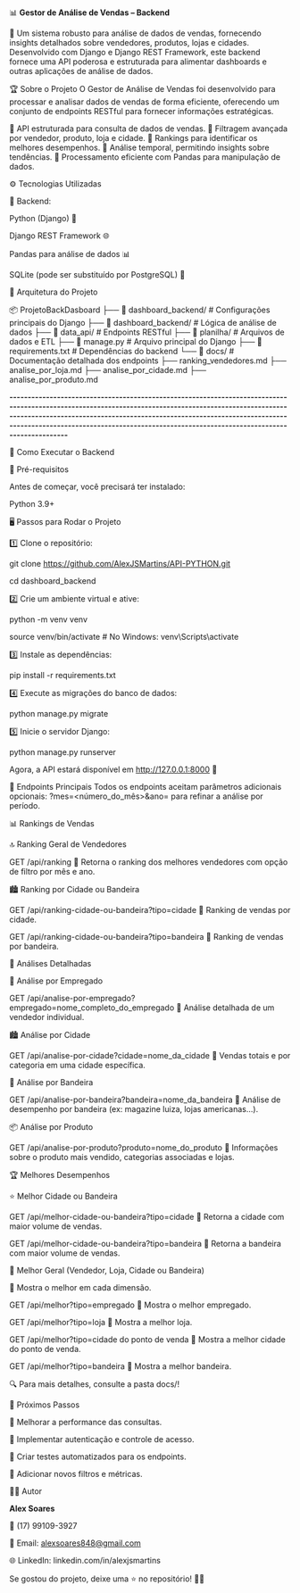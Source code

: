 📊 **Gestor de Análise de Vendas – Backend**


🚀 Um sistema robusto para análise de dados de vendas, fornecendo insights detalhados sobre vendedores, produtos, lojas e cidades. Desenvolvido com Django e Django REST Framework, este backend fornece uma API poderosa e estruturada para alimentar dashboards e outras aplicações de análise de dados.


🏆 Sobre o Projeto
O Gestor de Análise de Vendas foi desenvolvido para processar e analisar dados de vendas de forma eficiente, oferecendo um conjunto de endpoints RESTful para fornecer informações estratégicas.

🔹 API estruturada para consulta de dados de vendas.
🔹 Filtragem avançada por vendedor, produto, loja e cidade.
🔹 Rankings para identificar os melhores desempenhos.
🔹 Análise temporal, permitindo insights sobre tendências.
🔹 Processamento eficiente com Pandas para manipulação de dados.

⚙️ Tecnologias Utilizadas

📌 Backend:

Python (Django) 🐍

Django REST Framework 🌐

Pandas para análise de dados 📊

SQLite (pode ser substituído por PostgreSQL) 💾


📂 Arquitetura do Projeto

📦 ProjetoBackDasboard
├── 📂 dashboard_backend/        # Configurações principais do Django
├── 📂 dashboard_backend/        # Lógica de análise de dados
├── 📂 data_api/                 # Endpoints RESTful
├── 📂 planilha/                 # Arquivos de dados e ETL
├── 📄 manage.py                 # Arquivo principal do Django
├── 📄 requirements.txt          # Dependências do backend
└── 📂 docs/                     # Documentação detalhada dos endpoints
    ├── ranking_vendedores.md
    ├── analise_por_loja.md
    ├── analise_por_cidade.md
    ├── analise_por_produto.md

**--------------------------------------------------------------------------------------------------------------------------------------------------------------------------------------------------------------------------------------------------------------------------------------------------------------------------------**


🚀 Como Executar o Backend

🔧 Pré-requisitos

Antes de começar, você precisará ter instalado:

Python 3.9+

🖥 Passos para Rodar o Projeto

1️⃣ Clone o repositório:

git clone https://github.com/AlexJSMartins/API-PYTHON.git

cd dashboard_backend

2️⃣ Crie um ambiente virtual e ative:

python -m venv venv

source venv/bin/activate  # No Windows: venv\Scripts\activate

3️⃣ Instale as dependências:

pip install -r requirements.txt

4️⃣ Execute as migrações do banco de dados:

python manage.py migrate

5️⃣ Inicie o servidor Django:

python manage.py runserver

Agora, a API estará disponível em http://127.0.0.1:8000 🚀

🔗 Endpoints Principais
Todos os endpoints aceitam parâmetros adicionais opcionais:
?mes=<número_do_mês>&ano=<ano> para refinar a análise por período.

📊 Rankings de Vendas

🔝 Ranking Geral de Vendedores

GET /api/ranking          📌 Retorna o ranking dos melhores vendedores com opção de filtro por mês e ano.



🏙 Ranking por Cidade ou Bandeira

GET /api/ranking-cidade-ou-bandeira?tipo=cidade        📌 Ranking de vendas por cidade.

GET /api/ranking-cidade-ou-bandeira?tipo=bandeira       📌 Ranking de vendas por bandeira.



🏪 Análises Detalhadas

🧍 Análise por Empregado

GET /api/analise-por-empregado?empregado=nome_completo_do_empregado     📌 Análise detalhada de um vendedor individual.




🏙 Análise por Cidade

GET /api/analise-por-cidade?cidade=nome_da_cidade         📌 Vendas totais e por categoria em uma cidade específica.



🏬 Análise por Bandeira

GET /api/analise-por-bandeira?bandeira=nome_da_bandeira        📌 Análise de desempenho por bandeira (ex: magazine luiza, lojas americanas...).



📦 Análise por Produto

GET /api/analise-por-produto?produto=nome_do_produto        📌 Informações sobre o produto mais vendido, categorias associadas e lojas.



🏆 Melhores Desempenhos


⭐ Melhor Cidade ou Bandeira

GET /api/melhor-cidade-ou-bandeira?tipo=cidade        📌 Retorna a cidade com maior volume de vendas.

GET /api/melhor-cidade-ou-bandeira?tipo=bandeira      📌 Retorna a bandeira com maior volume de vendas.



🥇 Melhor Geral (Vendedor, Loja, Cidade ou Bandeira)

📌 Mostra o melhor em cada dimensão.

GET /api/melhor?tipo=empregado    📌 Mostra o melhor empregado.

GET /api/melhor?tipo=loja        📌 Mostra a melhor loja.

GET /api/melhor?tipo=cidade do ponto de venda       📌 Mostra a melhor cidade do ponto de venda.

GET /api/melhor?tipo=bandeira            📌 Mostra a melhor bandeira.



🔍 Para mais detalhes, consulte a pasta docs/!


📌 Próximos Passos

🔹 Melhorar a performance das consultas.

🔹 Implementar autenticação e controle de acesso.

🔹 Criar testes automatizados para os endpoints.

🔹 Adicionar novos filtros e métricas.


👨‍💻 Autor

**Alex Soares**

📱 (17) 99109-3927

📧 Email: alexsoares848@gmail.com

🌐 LinkedIn: linkedin.com/in/alexjsmartins

Se gostou do projeto, deixe uma ⭐ no repositório! 🚀🔥
